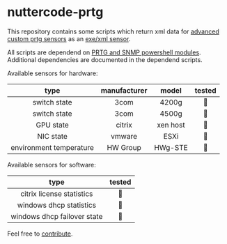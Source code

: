 # nuttercode-prtg

This repository contains some scripts which  return xml data for [advanced custom prtg sensors](https://www.paessler.com/manuals/prtg/exe_script_advanced_sensor) as an [exe/xml sensor](https://www.paessler.com/manuals/prtg/custom_sensors#exe_script).

All scripts are dependend on [PRTG and SNMP powershell modules](https://github.com/johanneslatzel/powershellmodules). Additional dependencies are documented in the dependend scripts.

Available sensors for hardware:

| type | manufacturer | model | tested |
| :-: | :-: | :-: | :-: |
| switch state | 3com | 4200g | 🔴 |
| switch state | 3com | 4500g | 🔴 |
| GPU state | citrix | xen host | 🔴 |
| NIC state | vmware | ESXi | 🔴 |
| environment temperature | HW Group | HWg-STE | 🔴 |

Available sensors for software:

| type | tested |
| :-: | :-: |
| citrix license statistics | 🔴 |
| windows dhcp statistics | 🔴 |
| windows dhcp failover state | 🔴 |

Feel free to [contribute](https://github.com/johanneslatzel/nuttercode-prtg/blob/master/CONTRIBUTING.md).
